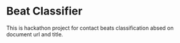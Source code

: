 # Beat Classifier

This is hackathon project for contact beats classification absed on document url and title.
